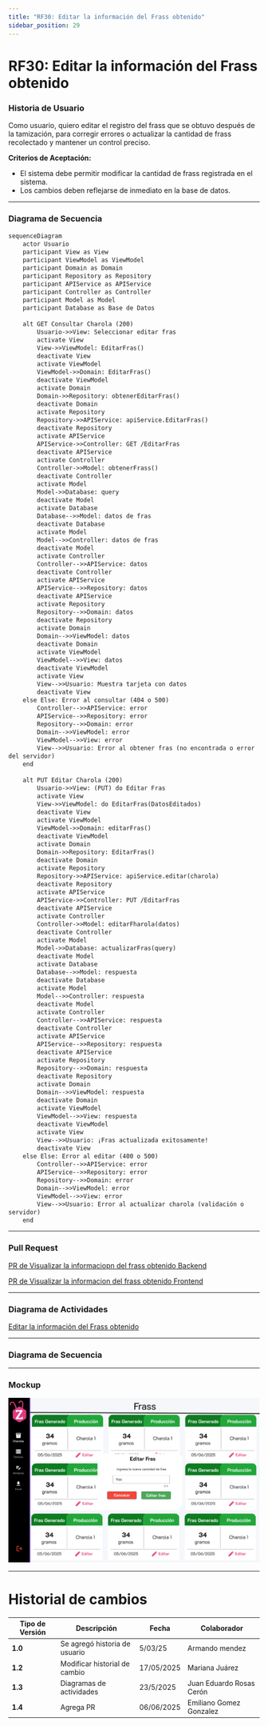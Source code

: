 ```yaml
---
title: "RF30: Editar la información del Frass obtenido"
sidebar_position: 29
---
```


# RF30: Editar la información del Frass obtenido

### Historia de Usuario

Como usuario, quiero editar el registro del frass que se obtuvo después de la tamización, para corregir errores o actualizar la cantidad de frass recolectado y mantener un control preciso.

**Criterios de Aceptación:**

- El sistema debe permitir modificar la cantidad de frass registrada en el sistema.
- Los cambios deben reflejarse de inmediato en la base de datos.

---

### Diagrama de Secuencia

```mermaid
sequenceDiagram
    actor Usuario
    participant View as View
    participant ViewModel as ViewModel
    participant Domain as Domain
    participant Repository as Repository
    participant APIService as APIService
    participant Controller as Controller
    participant Model as Model
    participant Database as Base de Datos

    alt GET Consultar Charola (200)
        Usuario->>View: Seleccionar editar fras
        activate View
        View->>ViewModel: EditarFras()
        deactivate View
        activate ViewModel
        ViewModel->>Domain: EditarFras()
        deactivate ViewModel
        activate Domain
        Domain->>Repository: obtenerEditarFras()
        deactivate Domain
        activate Repository
        Repository->>APIService: apiService.EditarFras()
        deactivate Repository
        activate APIService
        APIService->>Controller: GET /EditarFras
        deactivate APIService
        activate Controller
        Controller->>Model: obtenerFrass()
        deactivate Controller
        activate Model
        Model->>Database: query
        deactivate Model
        activate Database
        Database-->>Model: datos de fras
        deactivate Database
        activate Model
        Model-->>Controller: datos de fras
        deactivate Model
        activate Controller
        Controller-->>APIService: datos
        deactivate Controller
        activate APIService
        APIService-->>Repository: datos
        deactivate APIService
        activate Repository
        Repository-->>Domain: datos
        deactivate Repository
        activate Domain
        Domain-->>ViewModel: datos
        deactivate Domain
        activate ViewModel
        ViewModel-->>View: datos
        deactivate ViewModel
        activate View
        View-->>Usuario: Muestra tarjeta con datos
        deactivate View
    else Else: Error al consultar (404 o 500)
        Controller-->>APIService: error
        APIService-->>Repository: error
        Repository-->>Domain: error
        Domain-->>ViewModel: error
        ViewModel-->>View: error
        View-->>Usuario: Error al obtener fras (no encontrada o error del servidor)
    end

    alt PUT Editar Charola (200)
        Usuario->>View: (PUT) do Editar Fras
        activate View
        View->>ViewModel: do EditarFras(DatosEditados)
        deactivate View
        activate ViewModel
        ViewModel->>Domain: editarFras()
        deactivate ViewModel
        activate Domain
        Domain->>Repository: EditarFras()
        deactivate Domain
        activate Repository
        Repository->>APIService: apiService.editar(charola)
        deactivate Repository
        activate APIService
        APIService->>Controller: PUT /EditarFras
        deactivate APIService
        activate Controller
        Controller->>Model: editarFharola(datos)
        deactivate Controller
        activate Model
        Model->>Database: actualizarFras(query)
        deactivate Model
        activate Database
        Database-->>Model: respuesta
        deactivate Database
        activate Model
        Model-->>Controller: respuesta
        deactivate Model
        activate Controller
        Controller-->>APIService: respuesta
        deactivate Controller
        activate APIService
        APIService-->>Repository: respuesta
        deactivate APIService
        activate Repository
        Repository-->>Domain: respuesta
        deactivate Repository
        activate Domain
        Domain-->>ViewModel: respuesta
        deactivate Domain
        activate ViewModel
        ViewModel-->>View: respuesta
        deactivate ViewModel
        activate View
        View-->>Usuario: ¡Fras actualizada exitosamente!
        deactivate View
    else Else: Error al editar (400 o 500)
        Controller-->>APIService: error
        APIService-->>Repository: error
        Repository-->>Domain: error
        Domain-->>ViewModel: error
        ViewModel-->>View: error
        View-->>Usuario: Error al actualizar charola (validación o servidor)
    end

```

---

### Pull Request

<a href="https://github.com/CodeAnd-Co/TECH-NEBRIOS-BACKEND/pull/57" target="_blank" rel="noopener noreferrer"> PR de Visualizar la informaciopn del frass obtenido Backend</a>

<a href="https://github.com/CodeAnd-Co/TECH-NEBRIOS-FLUTTER/pull/94" target="_blank" rel="noopener noreferrer"> PR de Visualizar la informacion del frass obtenido Frontend</a>

---

### Diagrama de Actividades

<a href="https://drive.google.com/file/d/1wXjZdrIQDi6V7yPiISQ4ynHQe9EMbDED/view?usp=sharing" target="_blank" rel="noopener noreferrer">Editar la información del Frass obtenido</a>

---

### Diagrama de Secuencia

---

### Mockup

![Mockup](<img/mockupRF30.png>)

---

# Historial de cambios

| **Tipo de Versión** | **Descripción**               | **Fecha**  | **Colaborador**          |
| ------------------- | ----------------------------- | ---------- | ------------------------ |
| **1.0**             | Se agregó historia de usuario | 5/03/25    | Armando mendez           |
| **1.2**             | Modificar historial de cambio | 17/05/2025 | Mariana Juárez           |
| **1.3**             | Diagramas de actividades      | 23/5/2025  | Juan Eduardo Rosas Cerón |
| **1.4**             | Agrega PR                     | 06/06/2025 | Emiliano Gomez Gonzalez  |
